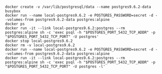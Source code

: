 ####
    docker create -v /var/lib/postgresql/data --name postgres9.6.2-data busybox
    docker run --name local-postgres9.6.2 -e POSTGRES_PASSWORD=secret -d --volumes-from postgres9.6.2-data postgres:alpine
    docker ps
    docker run -it --link local-postgres9.6.2:postgres --rm postgres:alpine sh -c 'exec psql -h "$POSTGRES_PORT_5432_TCP_ADDR" -p "$POSTGRES_PORT_5432_TCP_PORT" -U postgres'
    docker stop local-postgres9.6.2
    docker rm -v local-postgres9.6.2
    docker run --name local-postgres9.6.2 -e POSTGRES_PASSWORD=secret -d --volumes-from postgres9.6.2-data postgres:alpine
    docker run -it --link local-postgres9.6.2:postgres --rm postgres:alpine sh -c 'exec psql -h "$POSTGRES_PORT_5432_TCP_ADDR" -p "$POSTGRES_PORT_5432_TCP_PORT" -U postgres -l'
